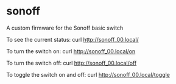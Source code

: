 # sonoff
A custom firmware for the Sonoff basic switch

To see the current status:
curl http://sonoff_00.local/

To turn the switch on:
curl http://sonoff_00.local/on

To turn the switch off:
curl http://sonoff_00.local/off

To toggle the switch on and off:
curl http://sonoff_00.local/toggle
